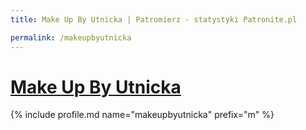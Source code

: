 ```yaml
---
title: Make Up By Utnicka | Patromierz - statystyki Patronite.pl

permalink: /makeupbyutnicka
---
```


# [Make Up By Utnicka](https://patronite.pl/makeupbyutnicka)

{% include profile.md name="makeupbyutnicka" prefix="m" %}
